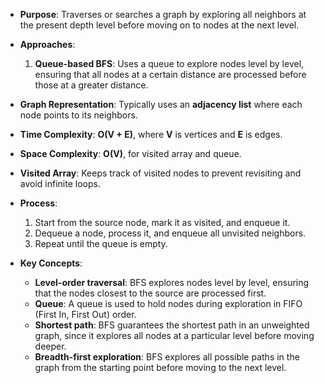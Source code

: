 - **Purpose**: Traverses or searches a graph by exploring all neighbors at the present depth level before moving on to nodes at the next level.

- **Approaches**:
  1. **Queue-based BFS**: Uses a queue to explore nodes level by level, ensuring that all nodes at a certain distance are processed before those at a greater distance.

- **Graph Representation**: Typically uses an **adjacency list** where each node points to its neighbors.

- **Time Complexity**: **O(V + E)**, where **V** is vertices and **E** is edges.

- **Space Complexity**: **O(V)**, for visited array and queue.

- **Visited Array**: Keeps track of visited nodes to prevent revisiting and avoid infinite loops.

- **Process**:
  1. Start from the source node, mark it as visited, and enqueue it.
  2. Dequeue a node, process it, and enqueue all unvisited neighbors.
  3. Repeat until the queue is empty.

- **Key Concepts**:
  - **Level-order traversal**: BFS explores nodes level by level, ensuring that the nodes closest to the source are processed first.
  - **Queue**: A queue is used to hold nodes during exploration in FIFO (First In, First Out) order.
  - **Shortest path**: BFS guarantees the shortest path in an unweighted graph, since it explores all nodes at a particular level before moving deeper.
  - **Breadth-first exploration**: BFS explores all possible paths in the graph from the starting point before moving to the next level.
